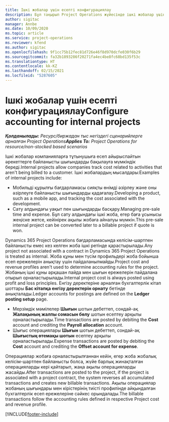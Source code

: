 ```yaml
---
title: Ішкі жобалар үшін есепті конфигурациялау
description: Бұл тақырып Project Operations жүйесінде ішкі жобалар үшін бухгалтерлік есеп тәжірибелерін құру жолдары туралы ақпарат береді.
author: sigitac
manager: Annbe
ms.date: 10/09/2020
ms.topic: article
ms.service: project-operations
ms.reviewer: kfend
ms.author: sigitac
ms.openlocfilehash: 9f1cc75b12fec81d726e46f8d970dcfe030f6b29
ms.sourcegitcommit: fa32b1893286f20271fa4ec4be8fc68bd135f53c
ms.translationtype: HT
ms.contentlocale: kk-KZ
ms.lasthandoff: 02/15/2021
ms.locfileid: "5287605"
---
```

# <a name="configure-accounting-for-internal-projects"></a><span data-ttu-id="2b7de-103">Ішкі жобалар үшін есепті конфигурациялау</span><span class="sxs-lookup"><span data-stu-id="2b7de-103">Configure accounting for internal projects</span></span>

<span data-ttu-id="2b7de-104">_**Қолданылады:** Ресурс/биржадан тыс негіздегі сценарийлерге арналған Project Operations_</span><span class="sxs-lookup"><span data-stu-id="2b7de-104">_**Applies To:** Project Operations for resource/non-stocked based scenarios_</span></span>

<span data-ttu-id="2b7de-105">Ішкі жобалар компанияларға тұтынушыға есеп айырыспайтын әрекеттерге байланысты шығындарды бақылауға мүмкіндік береді.</span><span class="sxs-lookup"><span data-stu-id="2b7de-105">Internal projects allow companies track cost related to activities that aren't being billed to a customer.</span></span> <span data-ttu-id="2b7de-106">Ішкі жобалардың мысалдары:</span><span class="sxs-lookup"><span data-stu-id="2b7de-106">Examples of internal projects include:</span></span>

- <span data-ttu-id="2b7de-107">Мобильді құрылғы бағдарламасы сияқты өнімді әзірлеу және оны әзірлеуге байланысты шығындарды қадағалау.</span><span class="sxs-lookup"><span data-stu-id="2b7de-107">Developing a product, such as a mobile app, and tracking the cost associated with the development.</span></span>
- <span data-ttu-id="2b7de-108">Сату алдындағы уақыт пен шығындарды басқару.</span><span class="sxs-lookup"><span data-stu-id="2b7de-108">Managing pre-sale time and expense.</span></span> <span data-ttu-id="2b7de-109">Бұл сату алдындағы ішкі жоба, егер баға ұсынысы жеңіске жетсе, кейінірек ақылы жобаға айналуы мүмкін.</span><span class="sxs-lookup"><span data-stu-id="2b7de-109">This pre-sale internal project can be converted later to a billable project if quote is won.</span></span>

<span data-ttu-id="2b7de-110">Dynamics 365 Project Operations бағдарламасында келісім-шартпен байланысты емес кез келген жоба ішкі ретінде қарастырылады.</span><span class="sxs-lookup"><span data-stu-id="2b7de-110">Any project not associated with a contract in Dynamics 365 Project Operations is treated as internal.</span></span> <span data-ttu-id="2b7de-111">Жоба құны мен түсім профильдері жоба бойынша есеп ережелерін анықтау үшін пайдаланылмайды.</span><span class="sxs-lookup"><span data-stu-id="2b7de-111">Project cost and revenue profiles aren't used to determine accounting rules for the project.</span></span> <span data-ttu-id="2b7de-112">Жобаның ішкі құны әрқашан пайда мен шығын ережелерін пайдалана отырып орналастырылады.</span><span class="sxs-lookup"><span data-stu-id="2b7de-112">Internal project cost is always posted using profit and loss principles.</span></span> <span data-ttu-id="2b7de-113">Енгізу деректеріне арналған бухгалтерлік кітап шоттары **Бас кітапқа енгізу деректерін орнату** бетінде анықталады.</span><span class="sxs-lookup"><span data-stu-id="2b7de-113">Ledger accounts for postings are defined on the **Ledger posting setup** page.</span></span>

- <span data-ttu-id="2b7de-114">Мерзімдік мәмілелер **Шығын** шотын дебеттеп, сондай-ақ **Жалақының жалпы сомасын бөлу** шотын есептеу арқылы орналастырылады.</span><span class="sxs-lookup"><span data-stu-id="2b7de-114">Time transactions are posted by debiting the **Cost** account and crediting the **Payroll allocation** account.</span></span>
- <span data-ttu-id="2b7de-115">Шығыс операциялары **Шығын** шотын дебеттеп, сондай-ақ **Шығыстың өтемақы шотын** есептеу арқылы орналастырылады.</span><span class="sxs-lookup"><span data-stu-id="2b7de-115">Expense transactions are posted by debiting the **Cost** account and crediting the **Offset account for expense**.</span></span>

<span data-ttu-id="2b7de-116">Операциялар жобаға орналастырылғаннан кейін, егер жоба жобалық келісім-шартпен байланысты болса, жүйе барлық жинақталған операцияларды кері қайтарып, жаңа ақылы операцияларды жасайды.</span><span class="sxs-lookup"><span data-stu-id="2b7de-116">After transactions are posted to the project, if the project is associated with a project contract, the system reverses all accumulated transactions and creates new billable transactions.</span></span> <span data-ttu-id="2b7de-117">Ақылы операциялар жобаның шығындары мен кірістерінің тиісті профилінде айқындалған бухгалтерлік есеп ережелеріне сәйкес орындалады.</span><span class="sxs-lookup"><span data-stu-id="2b7de-117">The billable transactions follow the accounting rules defined in respective Project cost and revenue profile.</span></span>




[!INCLUDE[footer-include](../includes/footer-banner.md)]
